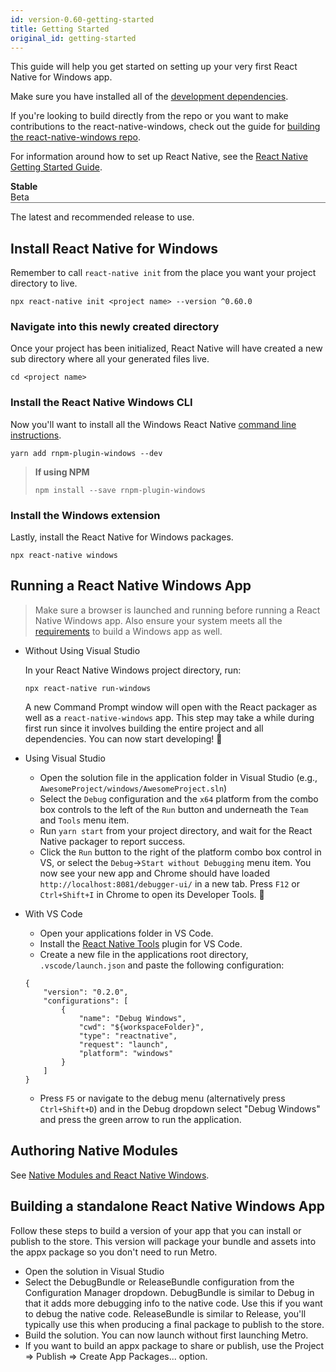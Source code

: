 ```yaml
---
id: version-0.60-getting-started
title: Getting Started
original_id: getting-started
---
```


<!DOCTYPE html>
<html>
<head>
<meta name="viewport" content="width=device-width, initial-scale=1">
<style>
.invisible {
  visibility: hidden;
  display: none;
}
.visible {
  visibility: visible;
}
.toggler {
    margin-bottom: 1em;
}
.toggler ul {
    width: 100%;
    display: inline-block;
    list-style-type: none;
    padding: 0;
    margin: 0;
    border-bottom: 1px solid #6d6d6d;
    cursor: default;
}
.toggleActive{
  font-weight: 700;
}
.toggleInactive{
  font-weight: 400;
}
</style>
</head>
<body>

<script>
function displayTab(tabType) {
  if (tabType === 'stable') {
    document.getElementById("stableTab").className = "toggleActive";
    document.getElementById("betaTab").className = "toggleInactive";
    document.getElementById("beta").className = "invisible";
    document.getElementById("stable").className = "visible";
  }
  else {
    document.getElementById("stableTab").className = "toggleInactive";
    document.getElementById("betaTab").className = "toggleActive";
    document.getElementById("beta").className = "visible";
    document.getElementById("stable").className = "invisible";
  }
}
</script>

This guide will help you get started on setting up your very first React Native for Windows app.

Make sure you have installed all of the [development dependencies](rnw-dependencies.md).

If you're looking to build directly from the repo or you want to make contributions to the react-native-windows, check out the guide for [building the react-native-windows repo](building-rnw.md).

For information around how to set up React Native, see the [React Native Getting Started Guide](http://facebook.github.io/react-native/docs/getting-started.html).

<div>
  <div class="toggler">
    <ul role="tablist">
      <li aria-selected="true" role="tab" tabindex="0" id="stableTab" class="toggleActive" onclick="displayTab('stable')"> Stable </li>
      <li aria-selected="false" role="tab" tabindex="0" id="betaTab" onclick="displayTab('beta')"> Beta </li>
    </ul>    
  </div>
  <div id="stable">
The latest and recommended release to use.

## Install React Native for Windows

Remember to call `react-native init` from the place you want your project directory to live.

```
npx react-native init <project name> --version ^0.60.0
```

### Navigate into this newly created directory

Once your project has been initialized, React Native will have created a new sub directory where all your generated files live.

```
cd <project name>
```

### Install the React Native Windows CLI

Now you'll want to install all the Windows React Native [command line instructions](https://www.npmjs.com/package/rnpm-plugin-windows).

```
yarn add rnpm-plugin-windows --dev
```

>**If using NPM**
>
>```npm install --save rnpm-plugin-windows```

### Install the Windows extension

Lastly, install the React Native for Windows packages.

```
npx react-native windows
```

  </div>
  <div id="beta" class="invisible">

>The newest release guaranteed to get the features and content first; however, not all bugs or framework quirks have been fixed.
>
>Once Beta has been completely vetted for bugs and has been out long enough to be considered fit for mass consumption, it will become the new Stable.

## Install React Native for Windows (beta)

Remember to call `react-native init` from the place you want your project directory to live.

```
npx react-native init <project name> --version ^0.61.5
```

### Navigate into this newly created directory

Once your project has been initialized, React Native will have created a new sub directory where all your generated files live.

```
cd <project name>
```

### Install the React Native Windows CLI

Now you'll want to install all the Windows React Native [command line instructions](https://www.npmjs.com/package/rnpm-plugin-windows).

```
yarn add rnpm-plugin-windows --dev
```

>**If using NPM**
>
>```npm install --save rnpm-plugin-windows```

### Install the Windows extension

Lastly, install the React Native for Windows packages.

```
npx react-native windows --template beta
```

  </div>  
</div>

## Running a React Native Windows App

> Make sure a browser is launched and running before running a React Native Windows app.
> Also ensure your system meets all the [requirements](https://microsoft.github.io/react-native-windows/docs/rnw-dependencies) to build a Windows app as well.

- Without Using Visual Studio

  In your React Native Windows project directory, run:

  ```
  npx react-native run-windows
  ```

  A new Command Prompt window will open with the React packager as well as a `react-native-windows` app. This step may take a while during first run since it involves building the entire project and all dependencies. You can now start developing! :tada:

- Using Visual Studio

  - Open the solution file in the application folder in Visual Studio (e.g., `AwesomeProject/windows/AwesomeProject.sln`)
  - Select the `Debug` configuration and the `x64` platform from the combo box controls to the left of the `Run` button and underneath the `Team` and `Tools` menu item.
  - Run `yarn start` from your project directory, and wait for the React Native packager to report success.
  - Click the `Run` button to the right of the platform combo box control in VS, or select the `Debug`->`Start without Debugging` menu item. You now see your new app and Chrome should have loaded `http://localhost:8081/debugger-ui/` in a new tab. Press `F12` or `Ctrl+Shift+I` in Chrome to open its Developer Tools. :tada:

- With VS Code
  - Open your applications folder in VS Code.
  - Install the [React Native Tools](https://marketplace.visualstudio.com/items?itemName=msjsdiag.vscode-react-native) plugin for VS Code.
  - Create a new file in the applications root directory, `.vscode/launch.json` and paste the following configuration:
  ```
  {
      "version": "0.2.0",
      "configurations": [
          {
              "name": "Debug Windows",
              "cwd": "${workspaceFolder}",
              "type": "reactnative",
              "request": "launch",
              "platform": "windows"
          }
      ]
  }
  ```
  - Press `F5` or navigate to the debug menu (alternatively press `Ctrl+Shift+D`) and in the Debug dropdown select "Debug Windows" and press the green arrow to run the application.

## Authoring Native Modules

See [Native Modules and React Native Windows](native-modules.md).

## Building a standalone React Native Windows App

Follow these steps to build a version of your app that you can install or publish to the store. This version will package your bundle and assets into the appx package so you don't need to run Metro.

- Open the solution in Visual Studio
- Select the DebugBundle or ReleaseBundle configuration from the Configuration Manager dropdown. DebugBundle is similar to Debug in that it adds more debugging info to the native code. Use this if you want to debug the native code. ReleaseBundle is similar to Release, you'll typically use this when producing a final package to publish to the store.
- Build the solution. You can now launch without first launching Metro.
- If you want to build an appx package to share or publish, use the Project => Publish => Create App Packages... option.

</body>
</html>

